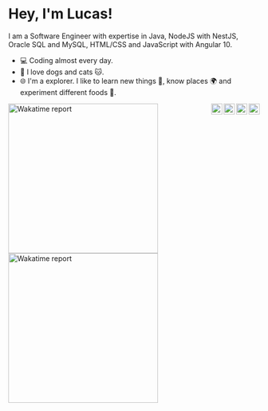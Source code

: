 # Hey, I'm Lucas!
I am a Software Engineer with expertise in Java, NodeJS with NestJS, Oracle SQL and MySQL, HTML/CSS and JavaScript with Angular 10. 
- 💻 Coding almost every day.
- 🐶 I love dogs and cats 🐱.
- 🌐 I'm a explorer. I like to learn new things 📒, know places 🌍 and experiment different foods 🍣.

<a href="https://www.linkedin.com/in/lucasalvessm" target="_blank">
  <img align="right" alt="LinkedIn do Lucas " width="22px" src="https://cdn.jsdelivr.net/npm/simple-icons@v3/icons/linkedin.svg" />
</a>
<a href="https://www.instagram.com/lucasalves.sm/" target="_blank">
  <img align="right" alt="Instagram do Lucas " width="22px" src="https://cdn.jsdelivr.net/npm/simple-icons@3.13.0/icons/instagram.svg" />
</a>
<a href="https://t.me/lucasalvessm" target="_blank">
  <img align="right" alt="Telegram do Lucas " width="22px" src="https://cdn.jsdelivr.net/npm/simple-icons@v3/icons/telegram.svg" />
</a>
<a href="https://medium.com/@lucasalvessm" target="_blank">
  <img align="right" alt="Medium do Lucas " width="22px" src="https://cdn.jsdelivr.net/npm/simple-icons@3.13.0/icons/medium.svg" />
</a>

<img src="https://wakatime.com/share/@lucasalvessm/56f6f6fc-b7e7-43ec-9df7-8fcfd2633cc9.svg" alt="Wakatime report" height="300" />  

<img src="https://wakatime.com/share/@lucasalvessm/1542ce01-1e50-49f6-ab3c-af4d7c4cacf7.svg" alt="Wakatime report" height="300" />  
